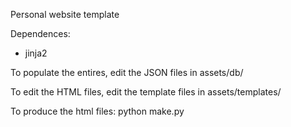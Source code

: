 Personal website template

Dependences:
* jinja2

To populate the entires, edit the JSON files in assets/db/

To edit the HTML files, edit the template files in assets/templates/

To produce the html files:
python make.py

